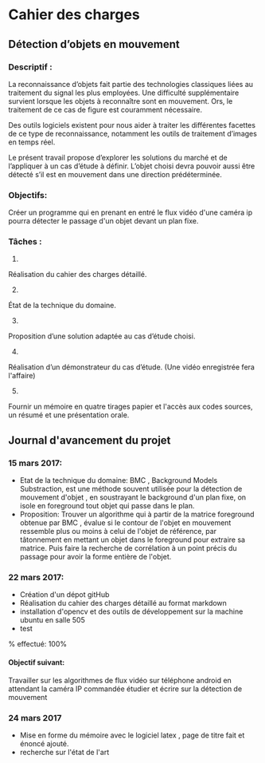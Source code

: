 
# Cahier des charges

## Détection d’objets en mouvement
###   Descriptif : 

La reconnaissance d’objets fait partie des technologies classiques liées au traitement du signal les plus employées. Une difficulté supplémentaire survient lorsque les objets à reconnaître sont en mouvement. Ors, le traitement de ce cas de figure est couramment nécessaire.

Des outils logiciels existent pour nous aider à traiter les différentes facettes de ce type de reconnaissance, notamment les outils de traitement d’images en temps réel.

Le présent travail propose d’explorer les solutions du marché et de l’appliquer à un cas d’étude à définir. L’objet choisi devra pouvoir aussi être détecté s’il est en mouvement dans une direction prédéterminée.



### Objectifs:

Créer un programme qui en prenant en entré le flux vidéo d'une caméra ip  pourra détecter le passage d'un objet devant un plan fixe.


### Tâches :

1. 
Réalisation du cahier des charges détaillé.


2. 
État de la technique du domaine.


3. 
Proposition d’une solution adaptée au cas d’étude choisi.


4. 
Réalisation d’un démonstrateur du cas d’étude. (Une vidéo enregistrée fera l'affaire)

5.
Fournir un mémoire en quatre tirages papier et l'accès aux codes sources, un résumé et une présentation orale. 


## Journal d'avancement du projet
### 15 mars 2017:
- Etat de la technique du domaine: 
BMC , Background Models Substraction, est une méthode souvent utilisée pour la détection de mouvement d'objet , en soustrayant le background d'un plan fixe, on isole en foreground tout objet qui passe dans le plan.   
- Proposition: 
Trouver un algorithme qui à partir de la matrice foreground obtenue par BMC , évalue si le contour de l'objet en mouvement ressemble plus ou moins à celui de l'objet de référence, par tâtonnement en mettant un objet dans le foreground pour extraire sa matrice. Puis faire la recherche de corrélation à un point précis du passage pour avoir la forme entière de l'objet.

### 22 mars 2017:
- Création d'un dépot gitHub 
- Réalisation du cahier des charges détaillé au format markdown
- installation d'opencv et des outils de développement sur la machine ubuntu en salle 505
- test 

% effectué:
100%
#### Objectif suivant:

Travailler sur les algorithmes de flux vidéo sur téléphone android en attendant la caméra IP commandée 
étudier et écrire sur la détection de mouvement 
### 24 mars 2017
- Mise en forme du mémoire avec le logiciel latex , page de titre fait et énoncé ajouté.
- recherche sur l'état de l'art
